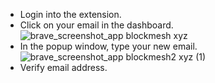 * Login into the extension.
* Click on your email in the dashboard.
![brave_screenshot_app blockmesh xyz](https://github.com/user-attachments/assets/8602818b-e5cb-4d74-ad54-f3a7a434aa9e)
* In the popup window, type your new email.
![brave_screenshot_app blockmesh2 xyz (1)](https://github.com/user-attachments/assets/340c670a-c566-45e7-9d52-0330b1cbf549)
* Verify email address.
